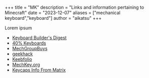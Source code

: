 +++
title = "MK"
description = "Links and information pertaining to Minecraft"
date = "2023-12-07"
aliases = ["mechanical keyboard","keyboard"]
author = "aikatsu"
+++

Lorem ipsum

* [Keyboard Builder's Digest](https://kbd.news)
* [40% Keyboards](https://www.40percent.club)
* [MechGroupBuys](https://www.mechgroupbuys.com)
* [geekhack](https://geekhack.org/index.php)
* [Keebfolio](https://keebfolio.netlify.app)
* [MechKey.org](https://mechkey.org)
* [Keycaps Info From Matrix](https://matrixzj.github.io)



